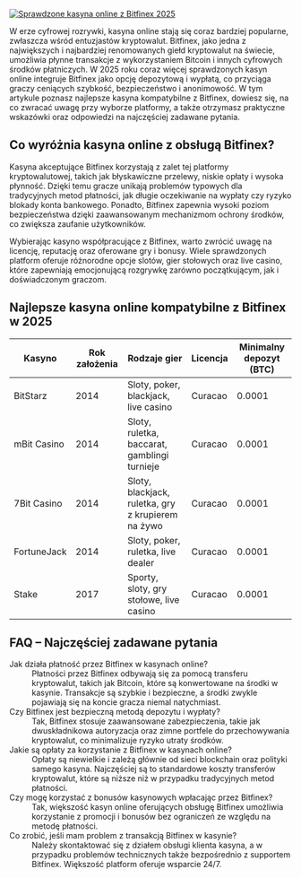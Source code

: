 [![Sprawdzone kasyna online z Bitfinex 2025](https://123-caf.pages.dev/gitsignup.png)](https://vrmoo.ru/Bt82HjjY)

<p>W erze cyfrowej rozrywki, kasyna online stają się coraz bardziej popularne, zwłaszcza wśród entuzjastów kryptowalut. Bitfinex, jako jedna z największych i najbardziej renomowanych giełd kryptowalut na świecie, umożliwia płynne transakcje z wykorzystaniem Bitcoin i innych cyfrowych środków płatniczych. W 2025 roku coraz więcej sprawdzonych kasyn online integruje Bitfinex jako opcję depozytową i wypłatą, co przyciąga graczy ceniących szybkość, bezpieczeństwo i anonimowość. W tym artykule poznasz najlepsze kasyna kompatybilne z Bitfinex, dowiesz się, na co zwracać uwagę przy wyborze platformy, a także otrzymasz praktyczne wskazówki oraz odpowiedzi na najczęściej zadawane pytania.</p>  <h2>Co wyróżnia kasyna online z obsługą Bitfinex?</h2> <p>Kasyna akceptujące Bitfinex korzystają z zalet tej platformy kryptowalutowej, takich jak błyskawiczne przelewy, niskie opłaty i wysoka płynność. Dzięki temu gracze unikają problemów typowych dla tradycyjnych metod płatności, jak długie oczekiwanie na wypłaty czy ryzyko blokady konta bankowego. Ponadto, Bitfinex zapewnia wysoki poziom bezpieczeństwa dzięki zaawansowanym mechanizmom ochrony środków, co zwiększa zaufanie użytkowników.</p>  <p>Wybierając kasyno współpracujące z Bitfinex, warto zwrócić uwagę na licencję, reputację oraz oferowane gry i bonusy. Wiele sprawdzonych platform oferuje różnorodne opcje slotów, gier stołowych oraz live casino, które zapewniają emocjonującą rozgrywkę zarówno początkującym, jak i doświadczonym graczom.</p>  <h2>Najlepsze kasyna online kompatybilne z Bitfinex w 2025</h2> <table> <thead> <tr> <th>Kasyno</th> <th>Rok założenia</th> <th>Rodzaje gier</th> <th>Licencja</th> <th>Minimalny depozyt (BTC)</th> </tr> </thead> <tbody> <tr> <td>BitStarz</td> <td>2014</td> <td>Sloty, poker, blackjack, live casino</td> <td>Curacao</td> <td>0.0001</td> </tr> <tr> <td>mBit Casino</td> <td>2014</td> <td>Sloty, ruletka, baccarat, gamblingi turnieje</td> <td>Curacao</td> <td>0.0001</td> </tr> <tr> <td>7Bit Casino</td> <td>2014</td> <td>Sloty, blackjack, ruletka, gry z krupierem na żywo</td> <td>Curacao</td> <td>0.0001</td> </tr> <tr> <td>FortuneJack</td> <td>2014</td> <td>Sloty, poker, ruletka, live dealer</td> <td>Curacao</td> <td>0.0001</td> </tr> <tr> <td>Stake</td> <td>2017</td> <td>Sporty, sloty, gry stołowe, live casino</td> <td>Curacao</td> <td>0.0001</td> </tr> </tbody> </table>  <h2>FAQ – Najczęściej zadawane pytania</h2> <dl>   <dt>Jak działa płatność przez Bitfinex w kasynach online?</dt>   <dd>Płatności przez Bitfinex odbywają się za pomocą transferu kryptowalut, takich jak Bitcoin, które są konwertowane na środki w kasynie. Transakcje są szybkie i bezpieczne, a środki zwykle pojawiają się na koncie gracza niemal natychmiast.</dd>    <dt>Czy Bitfinex jest bezpieczną metodą depozytu i wypłaty?</dt>   <dd>Tak, Bitfinex stosuje zaawansowane zabezpieczenia, takie jak dwuskładnikowa autoryzacja oraz zimne portfele do przechowywania kryptowalut, co minimalizuje ryzyko utraty środków.</dd>    <dt>Jakie są opłaty za korzystanie z Bitfinex w kasynach online?</dt>   <dd>Opłaty są niewielkie i zależą głównie od sieci blockchain oraz polityki samego kasyna. Najczęściej są to standardowe koszty transferów kryptowalut, które są niższe niż w przypadku tradycyjnych metod płatności.</dd>    <dt>Czy mogę korzystać z bonusów kasynowych wpłacając przez Bitfinex?</dt>   <dd>Tak, większość kasyn online oferujących obsługę Bitfinex umożliwia korzystanie z promocji i bonusów bez ograniczeń ze względu na metodę płatności.</dd>    <dt>Co zrobić, jeśli mam problem z transakcją Bitfinex w kasynie?</dt>   <dd>Należy skontaktować się z działem obsługi klienta kasyna, a w przypadku problemów technicznych także bezpośrednio z supportem Bitfinex. Większość platform oferuje wsparcie 24/7.</dd> </dl>